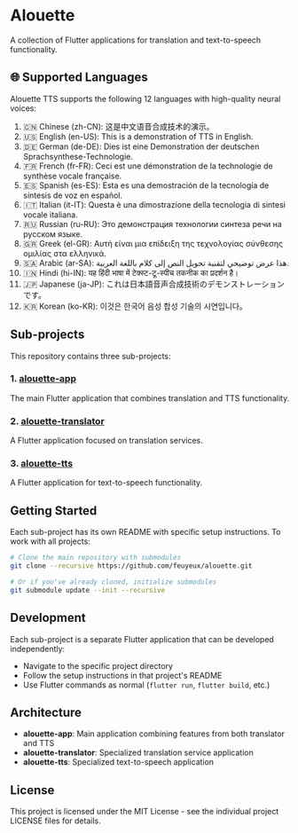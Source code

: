 # Alouette

A collection of Flutter applications for translation and text-to-speech functionality.

## 🌐 Supported Languages

Alouette TTS supports the following 12 languages with high-quality neural voices:

1. 🇨🇳 Chinese (zh-CN): 这是中文语音合成技术的演示。
2. 🇺🇸 English (en-US): This is a demonstration of TTS in English.
3. 🇩🇪 German (de-DE): Dies ist eine Demonstration der deutschen Sprachsynthese-Technologie.
4. 🇫🇷 French (fr-FR): Ceci est une démonstration de la technologie de synthèse vocale française.
5. 🇪🇸 Spanish (es-ES): Esta es una demostración de la tecnología de síntesis de voz en español.
6. 🇮🇹 Italian (it-IT): Questa è una dimostrazione della tecnologia di sintesi vocale italiana.
7. 🇷🇺 Russian (ru-RU): Это демонстрация технологии синтеза речи на русском языке.
8. 🇬🇷 Greek (el-GR): Αυτή είναι μια επίδειξη της τεχνολογίας σύνθεσης ομιλίας στα ελληνικά.
9. 🇸🇦 Arabic (ar-SA): هذا عرض توضيحي لتقنية تحويل النص إلى كلام باللغة العربية.
10. 🇮🇳 Hindi (hi-IN): यह हिंदी भाषा में टेक्स्ट-टू-स्पीच तकनीक का प्रदर्शन है।
11. 🇯🇵 Japanese (ja-JP): これは日本語音声合成技術のデモンストレーションです。
12. 🇰🇷 Korean (ko-KR): 이것은 한국어 음성 합성 기술의 시연입니다。

## Sub-projects

This repository contains three sub-projects:

### 1. [alouette-app](https://github.com/feuyeux/alouette-app)
The main Flutter application that combines translation and TTS functionality.

### 2. [alouette-translator](https://github.com/feuyeux/alouette-translator)
A Flutter application focused on translation services.

### 3. [alouette-tts](https://github.com/feuyeux/alouette-tts)
A Flutter application for text-to-speech functionality.

## Getting Started

Each sub-project has its own README with specific setup instructions. To work with all projects:

```bash
# Clone the main repository with submodules
git clone --recursive https://github.com/feuyeux/alouette.git

# Or if you've already cloned, initialize submodules
git submodule update --init --recursive
```

## Development

Each sub-project is a separate Flutter application that can be developed independently:

- Navigate to the specific project directory
- Follow the setup instructions in that project's README
- Use Flutter commands as normal (`flutter run`, `flutter build`, etc.)

## Architecture

- **alouette-app**: Main application combining features from both translator and TTS
- **alouette-translator**: Specialized translation service application
- **alouette-tts**: Specialized text-to-speech application

## License

This project is licensed under the MIT License - see the individual project LICENSE files for details.
